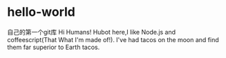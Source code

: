# hello-world
自己的第一个git库
Hi Humans!
Hubot here,I like Node.js and coffeescript(That What I'm made of!).
I've had tacos on the moon and find them far superior to Earth tacos.
